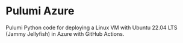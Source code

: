 # Pulumi Azure

Pulumi Python code for deploying a Linux VM with Ubuntu 22.04 LTS (Jammy Jellyfish) in Azure with GitHub Actions.
